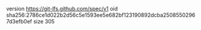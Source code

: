 version https://git-lfs.github.com/spec/v1
oid sha256:2786ce1d022b2d56c5e1593ee5e682bf123190892dcba25085502967d3efb0ef
size 305
